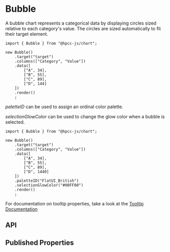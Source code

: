 # Bubble

<!--meta
{
    "id": 4641,
    "name": "Bubble",
    "kind": 128,
    "kindString": "Class",
    "flags": {
        "isExported": true
    },
    "sources": [
        {
            "fileName": "Bubble.ts",
            "line": 8,
            "character": 19
        }
    ],
    "extendedTypes": [
        {
            "type": "reference",
            "name": "SVGWidget"
        }
    ],
    "folder": "packages/chart"
}
-->

A bubble chart represents a categorical data by displaying circles sized relative to each category's value. The circles are sized automatically to fit their target element.

```sample-code
import { Bubble } from "@hpcc-js/chart";

new Bubble()
    .target("target")
    .columns(["Category", "Value"])
    .data([
        ["A", 34],
        ["B", 55],
        ["C", 89],
        ["D", 144]
    ])
    .render()
    ;
```

_paletteID_ can be used to assign an ordinal color palette.

_selectionGlowColor_ can be used to change the glow color when a bubble is selected.

```sample-code
import { Bubble } from "@hpcc-js/chart";

new Bubble()
    .target("target")
    .columns(["Category", "Value"])
    .data([
        ["A", 34],
        ["B", 55],
        ["C", 89],
        ["D", 1440]
    ])
    .paletteID("FlatUI_British")
    .selectionGlowColor("#00FF00")
    .render()
    ;
```

For documentation on tooltip properties, take a look at the [Tooltip Documentation](../packages/common/docs/Tooltip.md)

## API

## Published Properties
```@hpcc-js/chart:Bubble
```
